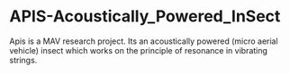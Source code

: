 # APIS-Acoustically_Powered_InSect
Apis is a MAV research project. Its an acoustically powered (micro aerial vehicle) insect which works on the principle of resonance in vibrating strings.
